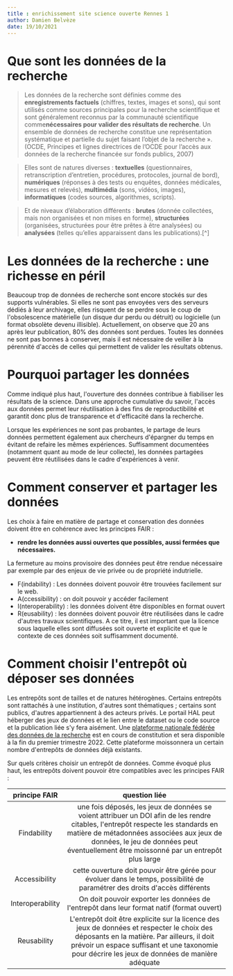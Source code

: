 ```yaml
---
title : enrichissement site science ouverte Rennes 1
author: Damien Belvèze
date: 19/10/2021
---
```


# Que sont les données de la recherche

>Les données de la recherche sont définies comme des **enregistrements factuels** (chiffres, textes, images et sons), qui sont utilisés comme sources principales pour la recherche scientifique et sont généralement reconnus par la communauté scientifique comme**nécessaires pour valider des résultats de recherche**. Un ensemble de données de recherche constitue une représentation systématique et partielle du sujet faisant l’objet de la recherche ». (OCDE, Principes et lignes directrices de l’OCDE pour l’accès aux données de la recherche financée sur fonds publics, 2007)

>Elles sont de natures diverses : **textuelles** (questionnaires, retranscription d’entretien, procédures, protocoles, journal de bord), **numériques** (réponses à des tests ou enquêtes, données médicales, mesures et relevés), **multimédia** (sons, vidéos, images), **informatiques** (codes sources, algorithmes, scripts).

>Et de niveaux d’élaboration différents : **brutes** (donnée collectées, mais non organisées et non mises en forme), **structurées** (organisées, structurées pour être prêtes à être analysées) ou **analysées** (telles qu’elles apparaissent dans les publications).[^]

# Les données de la recherche : une richesse en péril

Beaucoup trop de données de recherche sont encore stockés sur des supports vulnérables. Si elles ne sont pas envoyées vers des serveurs dédiés à leur archivage, elles risquent de se perdre sous le coup de l'obsolescence matérielle (un disque dur perdu ou détruit) ou logicielle (un format obsolète devenu illisible).
Actuellement, on observe que 20 ans après leur publication, 80% des données sont perdues.
Toutes les données ne sont pas bonnes à conserver, mais il est nécessaire de veiller à la pérennité d'accès de celles qui permettent de valider les résultats obtenus.  

# Pourquoi partager les données

Comme indiqué plus haut, l'ouverture des données contribue à fiabiliser les résultats de la science.
Dans une approche cumulative du savoir, l'accès aux données permet leur réutilisation à des fins de reproductibilité et garantit donc plus de transparence et d'efficacité dans la recherche.

Lorsque les expériences ne sont pas probantes, le partage de leurs données permettent également aux chercheurs d'épargner du temps en évitant de refaire les mêmes expériences.
Suffisamment documentées (notamment quant au mode de leur collecte), les données partagées peuvent être réutilisées dans le cadre d'expériences à venir. <!-- argumenter ce point qui ne convainc pas les chercheurs en général -->

# Comment conserver et partager les données

Les choix à faire en matière de partage et conservation des données doivent être en cohérence avec les principes FAIR :

- **rendre les données aussi ouvertes que possibles, aussi fermées que nécessaires.**

La fermeture au moins provisoire des données peut être rendue nécessaire par exemple par des enjeux de vie privée ou de propriété indutrielle.

- F(indability) : Les données doivent pouvoir être trouvées facilement sur le web.
- A(ccessibility) : on doit pouvoir y accéder facilement
- I(nteroperability) : les données doivent être disponibles en format ouvert
- R(eusability) : les données doivent pouvoir être réutilisées dans le cadre d'autres travaux scientifiques. A ce titre, il est important que la licence sous laquelle elles sont diffusées soit ouverte et explicite et que le contexte de ces données soit suffisamment documenté.

# Comment choisir l'entrepôt où déposer ses données

Les entrepôts sont de tailles et de natures hétérogènes. Certains entrepôts sont rattachés à une institution, d'autres sont thématiques ; certains sont publics, d'autres appartiennent à des acteurs privés.
Le portail HAL peut héberger des jeux de données et le lien entre le dataset ou le code source et la publication liée s'y fera aisément.
Une [plateforme nationale fédérée des données de la recherche](https://www.ouvrirlascience.fr/recherche-data-gouv-plateforme-nationale-federee-des-donnees-de-la-recherche/) est en cours de constitution et sera disponible à la fin du premier trimestre 2022. Cette plateforme moissonnera un certain nombre d'entrepôts de données déjà existants.

Sur quels critères choisir un entrepôt de données.
Comme évoqué plus haut, les entrepôts doivent pouvoir être compatibles avec les principes FAIR :

| principe FAIR | question liée |
|:-------:|:-------------:|   
| Findability  | une fois déposés, les jeux de données se voient attribuer un DOI afin de les rendre citables, l'entrepôt respecte les standards en matière de métadonnées associées aux jeux de données, le jeu de données peut éventuellement être moissonné par un entrepôt plus large |  
| Accessibility   | cette ouverture doit pouvoir être gérée pour évoluer dans le temps, possibilité de paramétrer des droits d'accès différents  |
| Interoperability   | On doit pouvoir exporter les données de l'entrepôt dans leur format natif (format ouvert) |
| Reusability   | L'entrepôt doit être explicite sur la licence des jeux de données et respecter le choix des déposants en la matière. Par ailleurs, il doit prévoir un espace suffisant et une taxonomie pour décrire les jeux de données de manière adéquate |
